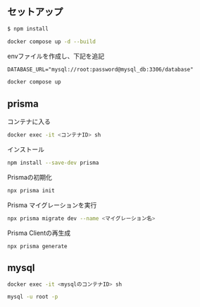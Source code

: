 ## セットアップ
```bash
$ npm install
```

```bash
docker compose up -d --build
```

envファイルを作成し、下記を追記
```
DATABASE_URL="mysql://root:password@mysql_db:3306/database"
```

```bash
docker compose up
```

## prisma
コンテナに入る
```bash
docker exec -it <コンテナID> sh
```

インストール
```bash
npm install --save-dev prisma
```

Prismaの初期化
```bash
npx prisma init
```

Prisma マイグレーションを実行
```bash
npx prisma migrate dev --name <マイグレーション名>
```

Prisma Clientの再生成
```
npx prisma generate
```

## mysql
```bash
docker exec -it <mysqlのコンテナID> sh
```

```bash
mysql -u root -p
```

